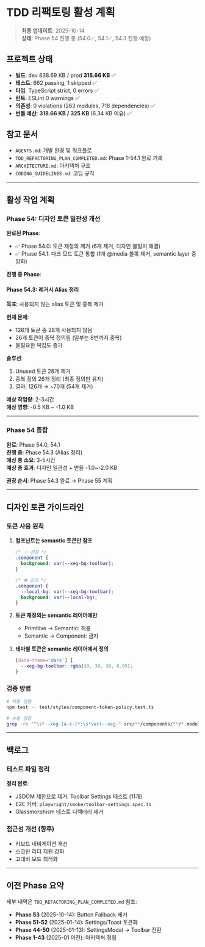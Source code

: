 # TDD 리팩토링 활성 계획

> **최종 업데이트**: 2025-10-14  
> **상태**: Phase 54 진행 중 (54.0✅, 54.1✅, 54.3 진행 예정)

## 프로젝트 상태

- **빌드**: dev 838.69 KB / prod **318.66 KB** ✅
- **테스트**: 662 passing, 1 skipped ✅
- **타입**: TypeScript strict, 0 errors ✅
- **린트**: ESLint 0 warnings ✅
- **의존성**: 0 violations (263 modules, 718 dependencies) ✅
- **번들 예산**: **318.66 KB / 325 KB** (6.34 KB 여유) ✅

## 참고 문서

- `AGENTS.md`: 개발 환경 및 워크플로
- `TDD_REFACTORING_PLAN_COMPLETED.md`: Phase 1-54.1 완료 기록
- `ARCHITECTURE.md`: 아키텍처 구조
- `CODING_GUIDELINES.md`: 코딩 규칙

---

## 활성 작업 계획

### Phase 54: 디자인 토큰 일관성 개선

**완료된 Phase**:

- ✅ Phase 54.0: 토큰 재정의 제거 (6개 제거, 디자인 불일치 해결)
- ✅ Phase 54.1: 다크 모드 토큰 통합 (1개 @media 블록 제거, semantic layer
  중앙화)

**진행 중 Phase**:

#### Phase 54.3: 레거시 Alias 정리

**목표**: 사용되지 않는 alias 토큰 및 중복 제거

**현재 문제**:

- 126개 토큰 중 28개 사용되지 않음
- 26개 토큰이 중복 정의됨 (일부는 8번까지 중복)
- 불필요한 복잡도 증가

**솔루션**:

1. Unused 토큰 28개 제거
2. 중복 정의 26개 정리 (최종 정의만 유지)
3. 결과: 126개 → ~70개 (54개 제거)

**예상 작업량**: 2-3시간  
**예상 영향**: -0.5 KB ~ -1.0 KB

---

### Phase 54 종합

**완료**: Phase 54.0, 54.1  
**진행 중**: Phase 54.3 (Alias 정리)  
**예상 총 소요**: 3-5시간  
**예상 총 효과**: 디자인 일관성 + 번들 -1.0~-2.0 KB

**권장 순서**: Phase 54.3 완료 → Phase 55 계획

---

## 디자인 토큰 가이드라인

### 토큰 사용 원칙

1. **컴포넌트는 semantic 토큰만 참조**

   ```css
   /* ✅ 권장 */
   .component {
     background: var(--xeg-bg-toolbar);
   }

   /* ❌ 금지 */
   .component {
     --local-bg: var(--xeg-bg-toolbar);
     background: var(--local-bg);
   }
   ```

2. **토큰 재정의는 semantic 레이어에만**
   - Primitive → Semantic: 허용
   - Semantic → Component: 금지

3. **테마별 토큰은 semantic 레이어에서 정의**

   ```css
   [data-theme='dark'] {
     --xeg-bg-toolbar: rgba(30, 30, 30, 0.95);
   }
   ```

### 검증 방법

```bash
# 자동 검증
npm test -- test/styles/component-token-policy.test.ts

# 수동 검증
grep -rn "^\s*--xeg-[a-z-]*:\s*var(--xeg-" src/**/components/**/*.module.css
```

---

## 백로그

### 테스트 파일 정리

**정리 완료**:

- JSDOM 제한으로 제거: Toolbar Settings 테스트 (11개)
- E2E 커버: `playwright/smoke/toolbar-settings.spec.ts`
- Glassmorphism 테스트 디렉터리 제거

### 접근성 개선 (향후)

- 키보드 네비게이션 개선
- 스크린 리더 지원 강화
- 고대비 모드 최적화

---

## 이전 Phase 요약

세부 내역은 `TDD_REFACTORING_PLAN_COMPLETED.md` 참조:

- **Phase 53** (2025-10-14): Button Fallback 제거
- **Phase 51-52** (2025-01-14): Settings/Toast 토큰화
- **Phase 44-50** (2025-01-13): SettingsModal → Toolbar 전환
- **Phase 1-43** (2025-01 이전): 아키텍처 정립

